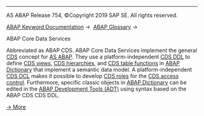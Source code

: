   

* * *

AS ABAP Release 754, ©Copyright 2019 SAP SE. All rights reserved.

[ABAP Keyword Documentation](javascript:call_link\('abenabap.htm'\)) →  [ABAP Glossary](javascript:call_link\('abenabap_glossary.htm'\)) → 

ABAP Core Data Services

Abbreviated as ABAP CDS. ABAP Core Data Services implement the general [CDS](javascript:call_link\('abencds_glosry.htm'\) "Glossary Entry") concept for [AS ABAP](javascript:call_link\('abensap_nw_abap_glosry.htm'\) "Glossary Entry"). They use a platform-independent [CDS DDL](javascript:call_link\('abencds_ddl_glosry.htm'\) "Glossary Entry") to define [CDS views](javascript:call_link\('abencds_view_glosry.htm'\) "Glossary Entry"), [CDS hierarchies](javascript:call_link\('abencds_hierarchy_glosry.htm'\) "Glossary Entry"), and [CDS table functions](javascript:call_link\('abencds_table_function_glosry.htm'\) "Glossary Entry") in [ABAP Dictionary](javascript:call_link\('abenabap_dictionary_glosry.htm'\) "Glossary Entry") that implement a semantic data model. A platform-independent [CDS DCL](javascript:call_link\('abencds_ddl_glosry.htm'\) "Glossary Entry") makes it possible to develop [CDS roles](javascript:call_link\('abencds_role_glosry.htm'\) "Glossary Entry") for the [CDS access control](javascript:call_link\('abencds_access_control_glosry.htm'\) "Glossary Entry"). Furthermore, specific classic objects in [ABAP Dictionary](javascript:call_link\('abenabap_dictionary_glosry.htm'\) "Glossary Entry") can be edited in the [ABAP Development Tools (ADT)](javascript:call_link\('abenadt_glosry.htm'\) "Glossary Entry") using syntax based on the ABAP CDS CDS DDL.

[→ More](javascript:call_link\('abencds.htm'\))